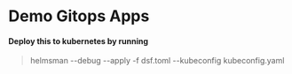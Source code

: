 # Demo Gitops Apps 

#### Deploy this to kubernetes by running

>helmsman --debug --apply -f dsf.toml --kubeconfig kubeconfig.yaml
